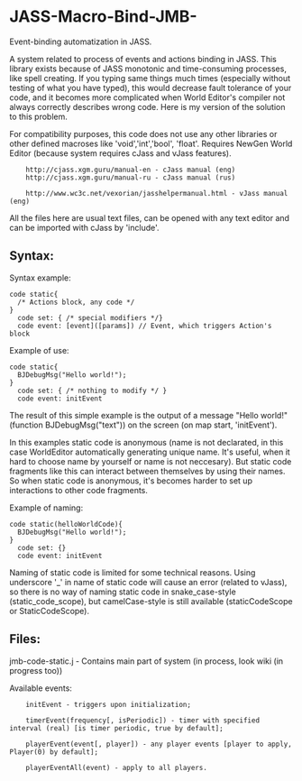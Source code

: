 # JASS-Macro-Bind-JMB-
Event-binding automatization in JASS.

  A system related to process of events and actions binding in JASS. This library exists because of JASS monotonic and time-consuming processes, like spell creating. If you typing same things much times (especially without testing of what you have typed), this would decrease fault tolerance of your code, and it becomes more complicated when World Editor's compiler not always correctly describes wrong code. Here is my version of the solution to this problem. 


  For compatibility purposes, this code does not use any other libraries or other defined macroses like 'void','int','bool', 'float'. Requires NewGen World Editor (because system requires cJass and vJass features).

        http://cjass.xgm.guru/manual-en - cJass manual (eng)
        http://cjass.xgm.guru/manual-ru - cJass manual (rus)
        
        http://www.wc3c.net/vexorian/jasshelpermanual.html - vJass manual (eng)

  All the files here are usual text files, can be opened with any text editor and can be imported with cJass by 'include'. 

Syntax:
---
  Syntax example: 
  
    
    code static{
      /* Actions block, any code */ 
    }
      code set: { /* special modifiers */}
      code event: [event]([params]) // Event, which triggers Action's block
   
  Example of use:
    
    code static{
      BJDebugMsg("Hello world!");
    }
      code set: { /* nothing to modify */ }
      code event: initEvent
   
  The result of this simple example is the output of a message "Hello world!" (function BJDebugMsg("text")) on the screen (on map start, 'initEvent').

  In this examples static code is anonymous (name is not declarated, in this case WorldEditor automatically generating unique name. It's useful, when it hard to choose name by yourself or name is not neccesary). But static code fragments like this can interact between themselves by using their names. So when static code is anonymous, it's becomes harder to set up interactions to other code fragments.
  
  Example of naming:
    
    code static(helloWorldCode){
      BJDebugMsg("Hello world!");
    }
      code set: {}
      code event: initEvent
  
  Naming of static code is limited for some technical reasons. Using underscore '_' in name of static code will cause an error (related to vJass), so there is no way of naming static code in snake_case-style (static_code_scope), but camelCase-style is still available (staticCodeScope or StaticCodeScope).
  
 

Files:
---
  jmb-code-static.j - Contains main part of system (in process, look wiki (in progress too))
   
  Available events:
  
        initEvent - triggers upon initialization;
  
        timerEvent(frequency[, isPeriodic]) - timer with specified interval (real) [is timer periodic, true by default];
        
        playerEvent(event[, player]) - any player events [player to apply, Player(0) by default];
        
        playerEventAll(event) - apply to all players.
      
